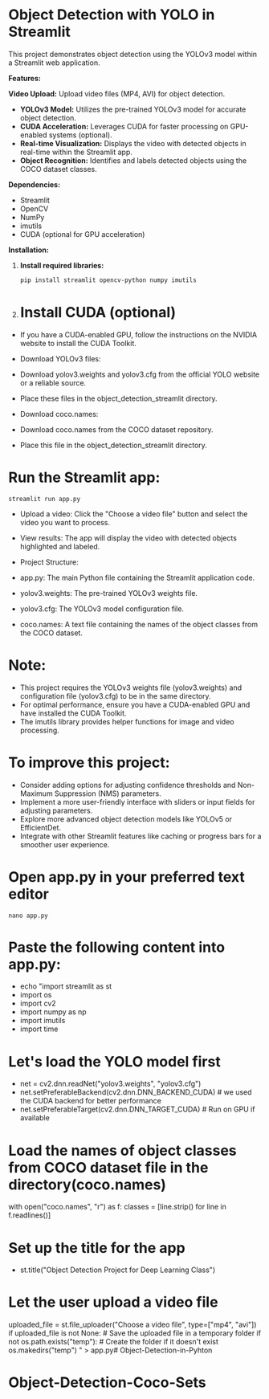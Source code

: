 # Object Detection with YOLO in Streamlit

This project demonstrates object detection using the YOLOv3 model within a Streamlit web application. 

**Features:**

**Video Upload:** Upload video files (MP4, AVI) for object detection.
* **YOLOv3 Model:** Utilizes the pre-trained YOLOv3 model for accurate object detection.
* **CUDA Acceleration:** Leverages CUDA for faster processing on GPU-enabled systems (optional).
* **Real-time Visualization:** Displays the video with detected objects in real-time within the Streamlit app.
* **Object Recognition:** Identifies and labels detected objects using the COCO dataset classes.

**Dependencies:**

* Streamlit
* OpenCV
* NumPy
* imutils
* CUDA (optional for GPU acceleration)

**Installation:**

1. **Install required libraries:**
   ```bash
   pip install streamlit opencv-python numpy imutils

2. # Install CUDA (optional)
* If you have a CUDA-enabled GPU, follow the instructions on the NVIDIA website to install the CUDA Toolkit.

* Download YOLOv3 files:
* Download yolov3.weights and yolov3.cfg from the official YOLO website or a reliable source.
* Place these files in the object_detection_streamlit directory.

* Download coco.names:
* Download coco.names from the COCO dataset repository.
* Place this file in the object_detection_streamlit directory.

# Run the Streamlit app:
    streamlit run app.py 

* Upload a video: Click the "Choose a video file" button and select the video you want to process.
* View results: The app will display the video with detected objects highlighted and labeled.

* Project Structure:

* app.py: The main Python file containing the Streamlit application code.
* yolov3.weights: The pre-trained YOLOv3 weights file.
* yolov3.cfg: The YOLOv3 model configuration file.
* coco.names: A text file containing the names of the object classes from the COCO dataset.

# Note:

* This project requires the YOLOv3 weights file (yolov3.weights) and configuration file (yolov3.cfg) to be in the same directory.
* For optimal performance, ensure you have a CUDA-enabled GPU and have installed the CUDA Toolkit.
* The imutils library provides helper functions for image and video processing.

# To improve this project:

* Consider adding options for adjusting confidence thresholds and Non-Maximum Suppression (NMS) parameters.
* Implement a more user-friendly interface with sliders or input fields for adjusting parameters.
* Explore more advanced object detection models like YOLOv5 or EfficientDet.
* Integrate with other Streamlit features like caching or progress bars for a smoother user experience.

# Open app.py in your preferred text editor
    nano app.py

# Paste the following content into app.py:
* echo "import streamlit as st
* import os
* import cv2
* import numpy as np
* import imutils
* import time

# Let's load the YOLO model first
* net = cv2.dnn.readNet(\"yolov3.weights\", \"yolov3.cfg\")
* net.setPreferableBackend(cv2.dnn.DNN_BACKEND_CUDA)  # we used the CUDA backend for better performance
* net.setPreferableTarget(cv2.dnn.DNN_TARGET_CUDA)  # Run on GPU if available

# Load the names of object classes from COCO dataset file in the directory(coco.names)
with open(\"coco.names\", \"r\") as f:
    classes = [line.strip() for line in f.readlines()]

# Set up the title for the app
* st.title(\"Object Detection Project for Deep Learning Class\")

# Let the user upload a video file
uploaded_file = st.file_uploader(\"Choose a video file\", type=[\"mp4\", \"avi\"])
if uploaded_file is not None:
    # Save the uploaded file in a temporary folder
    if not os.path.exists(\"temp\"):
        # Create the folder if it doesn't exist
        os.makedirs(\"temp\")
    " > app.py# Object-Detection-in-Pyhton
# Object-Detection-Coco-Sets
